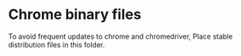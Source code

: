 # Chrome binary files

To avoid frequent updates to chrome and chromedriver, Place stable distribution files in this folder.